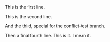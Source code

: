 This is the first line.

This is the second line.

And the third, special for the conflict-test branch.

Then a final fourth line. This is it. I mean it.